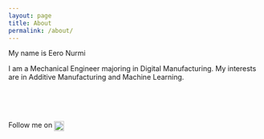 ```yaml
---
layout: page
title: About
permalink: /about/
---
```


My name is Eero Nurmi

I am a Mechanical Engineer majoring in Digital Manufacturing. My interests are in Additive Manufacturing and Machine Learning.







<br><br><br>
<p>Follow me on <a href="https://www.linkedin.com/in/eero-nurmi-/">
<img src="https://upload.wikimedia.org/wikipedia/commons/8/81/LinkedIn_icon.svg" alt="LinkedIn" style="width:20px; vertical-align:middle;"></a></p>



